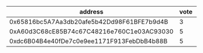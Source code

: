 address|vote|timestamp|signature
---|---|---|---
0x65816bc5A7Aa3db20afe5b42Dd98F61BFE7b9d4B|3|1616505772|0x23aced4622b064cba6a94febd3080c6cbf5b43840606ca8aa65a9e952da6b8200b11d759be073144aa012af62a31b4ba8e9742e44673dcd4804df81d994a9f231b
0xA60d3C68cE85B74c67C48216e760C1e03AC93030|5|1616507278|0xd1fb2906379ea7a97aba8051ad255457283d6ae5b2a42b7c4a5e5a4e3a62e5d660615dc43f4749fe14b37780612269f64fbd02a57653f941eddfcc09963695601c
0xdc6B04B4e40fDe7c0e9ee1171F913FebDbB4b88B|5|1616507347|0x2e27b69f1ee49e2e31ee365ecccb48add951af7b655b871b3705e785477d3a096c5c0e9b00c68f8658b2133afbff67cf402720cfd82731a122f76c511d4be9ac1b